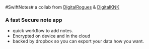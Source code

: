 #SwiftNotes#
a collab from [DigitalRogues](https://bitbucket.org/digitalrogues "DigitalRogues") & [DigitalKNK](https://bitbucket.org/digitalknk "DigitalKNK")


### A fast Secure note app ###

* quick workflow to add notes.
* Encrypted on device and in the cloud
* backed by dropbox so you can export your data how you want.